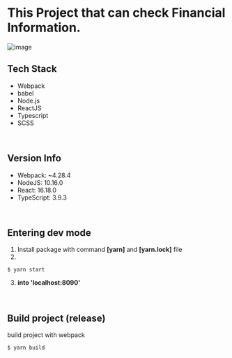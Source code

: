 # This Project that can check Financial Information.

![image](https://user-images.githubusercontent.com/59187220/136808663-c92e6f34-264b-47c5-b74c-030813fcacc5.png)


## Tech Stack

* Webpack
* babel
* Node.js
* ReactJS
* Typescript
* SCSS
<br />

## Version Info 

* Webpack: ~4.28.4
* NodeJS: 10.16.0
* React: 16.18.0
* TypeScript: 3.9.3
<br />

## Entering dev mode 

1. Install package with command **[yarn]** and **[yarn.lock]** file
2.
```
$ yarn start
```
3. **into 'localhost:8090'**
<br />

## Build project (release)

build project with webpack

```
$ yarn build
```
